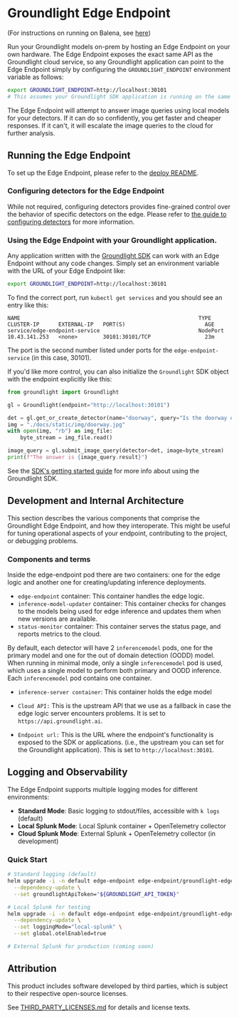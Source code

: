 # Groundlight Edge Endpoint

(For instructions on running on Balena, see [here](./deploy/balena-k3s/README.md))

Run your Groundlight models on-prem by hosting an Edge Endpoint on your own hardware.  The Edge Endpoint exposes the exact same API as the Groundlight cloud service, so any Groundlight application can point to the Edge Endpoint simply by configuring the `GROUNDLIGHT_ENDPOINT` environment variable as follows:

```bash
export GROUNDLIGHT_ENDPOINT=http://localhost:30101
# This assumes your Groundlight SDK application is running on the same host as the Edge Endpoint.
```

The Edge Endpoint will attempt to answer image queries using local models for your detectors.  If it can do so confidently, you get faster and cheaper responses. If it can't, it will escalate the image queries to the cloud for further analysis.

## Running the Edge Endpoint

To set up the Edge Endpoint, please refer to the [deploy README](deploy/README.md).

### Configuring detectors for the Edge Endpoint

While not required, configuring detectors provides fine-grained control over the behavior of specific detectors on the edge. Please refer to [the guide to configuring detectors](/CONFIGURING-DETECTORS.md) for more information.

### Using the Edge Endpoint with your Groundlight application.

Any application written with the [Groundlight SDK](https://pypi.org/project/groundlight/) can work with an Edge Endpoint without any code changes.  Simply set an environment variable with the URL of your Edge Endpoint like:

```bash
export GROUNDLIGHT_ENDPOINT=http://localhost:30101
```

To find the correct port, run `kubectl get services` and you should see an entry like this:
```
NAME                                                        TYPE       CLUSTER-IP      EXTERNAL-IP   PORT(S)                         AGE
service/edge-endpoint-service                               NodePort   10.43.141.253   <none>        30101:30101/TCP                 23m
```

The port is the second number listed under ports for the `edge-endpoint-service` (in this case, 30101).

If you'd like more control, you can also initialize the `Groundlight` SDK object with the endpoint explicitly like this:

```python
from groundlight import Groundlight

gl = Groundlight(endpoint="http://localhost:30101")

det = gl.get_or_create_detector(name="doorway", query="Is the doorway open?")
img = "./docs/static/img/doorway.jpg"
with open(img, "rb") as img_file:
    byte_stream = img_file.read()

image_query = gl.submit_image_query(detector=det, image=byte_stream)
print(f"The answer is {image_query.result}")
```

See the [SDK's getting started guide](https://code.groundlight.ai/python-sdk/docs/getting-started) for more info about using the Groundlight SDK.

## Development and Internal Architecture

This section describes the various components that comprise the Groundlight Edge Endpoint, and how they interoperate.
This might be useful for tuning operational aspects of your endpoint, contributing to the project, or debugging problems.

### Components and terms

Inside the edge-endpoint pod there are two containers: one for the edge logic and another one for creating/updating inference deployments.

* `edge-endpoint` container: This container handles the edge logic.
* `inference-model-updater` container: This container checks for changes to the models being used for edge inference and updates them when new versions are available.
* `status-monitor` container: This container serves the status page, and reports metrics to the cloud.

By default, each detector will have 2 `inferencemodel` pods, one for the primary model and one for the out of domain detection (OODD) model.
When running in minimal mode, only a single `inferencemodel` pod is used, which uses a single model to perform both primary and OODD inference. 
Each `inferencemodel` pod contains one container.

* `inference-server container`: This container holds the edge model

* `Cloud API:` This is the upstream API that we use as a fallback in case the edge logic server encounters problems. It is set to `https://api.groundlight.ai`.

* `Endpoint url:` This is the URL where the endpoint's functionality is exposed to the SDK or applications.  (i.e., the upstream you can set for the Groundlight application). This is set to `http://localhost:30101`.

## Logging and Observability

The Edge Endpoint supports multiple logging modes for different environments:

* **Standard Mode**: Basic logging to stdout/files, accessible with `k logs` (default)
* **Local Splunk Mode**: Local Splunk container + OpenTelemetry collector  
* **Cloud Splunk Mode**: External Splunk + OpenTelemetry collector (in development)

### Quick Start

```bash
# Standard logging (default)
helm upgrade -i -n default edge-endpoint edge-endpoint/groundlight-edge-endpoint \
  --dependency-update \
  --set groundlightApiToken="${GROUNDLIGHT_API_TOKEN}"

# Local Splunk for testing
helm upgrade -i -n default edge-endpoint edge-endpoint/groundlight-edge-endpoint \
  --dependency-update \
  --set loggingMode="local-splunk" \
  --set global.otelEnabled=true 

# External Splunk for production (coming soon)
```

## Attribution

This product includes software developed by third parties, which is subject to their respective open-source licenses.

See [THIRD_PARTY_LICENSES.md](./licenses/THIRD_PARTY_LICENSES.md) for details and license texts.